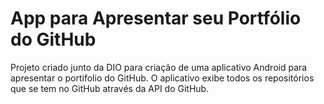 # App para Apresentar seu Portfólio do GitHub

Projeto criado junto da DIO para criação de uma aplicativo Android para apresentar o portifolio do GitHub.
O aplicativo exibe todos os repositórios que se tem no GitHub através da API do GitHub.
